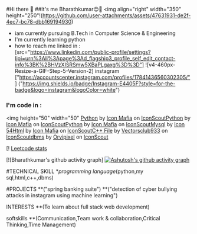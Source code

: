 #Hi there 👋
##It's me Bharathkumar😊🙌
<img align="right" width="350" height="250"!(https://github.com/user-attachments/assets/47631931-de2f-4ec7-bc78-dbb169194930)


- iam currently pursuing B.Tech in Computer Science & Engineering
- I'm currently learning python
- how to reach me
  linked in :
  <br /> [src="https://www.linkedin.com/public-profile/settings?lipi=urn%3Ali%3Apage%3Ad_flagship3_profile_self_edit_contact-info%3BK%2BHVzXISRSmw5XBaPLgaxg%3D%3D"]
 ![v4-460px-Resize-a-GIF-Step-5-Version-2]
  instagram
  <br />["https://accountscenter.instagram.com/profiles/17841436560302305/"]
  ("https://img.shields.io/badge/Instagram-E4405F?style=for-the-badge&logo=instagram&logoColor=white")

 ### I'm code in :
 <img height="50" width="50"
 <a href="https://iconscout.com/icons/python" class="text-underline font-size-sm" target="_blank">Python</a> by <a href="https://iconscout.com/contributors/icon-mafia" class="text-underline font-size-sm">Icon Mafia</a> on <a href="https://iconscout.com" class="text-underline font-size-sm">IconScout</a><a href="https://iconscout.com/icons/python" class="text-underline font-size-sm" target="_blank">Python</a> by <a href="https://iconscout.com/contributors/icon-mafia" class="text-underline font-size-sm">Icon Mafia</a> on <a href="https://iconscout.com" class="text-underline font-size-sm">IconScout</a><a href="https://iconscout.com/icons/python" class="text-underline font-size-sm" target="_blank">Python</a> by <a href="https://iconscout.com/contributors/icon-mafia" class="text-underline font-size-sm">Icon Mafia</a> on <a href="https://iconscout.com" class="text-underline font-size-sm">IconScout</a><a href="https://iconscout.com/icons/mysql" class="text-underline font-size-sm" target="_blank">Mysql</a> by <a href="https://iconscout.com/contributors/icon-54" class="text-underline font-size-sm" target="_blank">Icon 54</a><a href="https://iconscout.com/icons/html" class="text-underline font-size-sm" target="_blank">Html</a> by <a href="https://iconscout.com/contributors/icon-mafia" class="text-underline font-size-sm">Icon Mafia</a> on <a href="https://iconscout.com" class="text-underline font-size-sm">IconScout</a><a href="https://iconscout.com/icons/c-file" class="text-underline font-size-sm" target="_blank">C++ File</a> by <a href="https://iconscout.com/contributors/vectors-club" class="text-underline font-size-sm">Vectorsclub933</a> on <a href="https://iconscout.com" class="text-underline font-size-sm">IconScout</a><a href="https://iconscout.com/icons/dbms" class="text-underline font-size-sm" target="_blank">dbms</a> by <a href="https://iconscout.com/contributors/orvipixel" class="text-underline font-size-sm">Orvipixel</a> on <a href="https://iconscout.com" class="text-underline font-size-sm">IconScout</a>

 [! [Leetcode stats]("https://www.linkedin.com/public-profile/settings?lipi=urn%3Ali%3Apage%3Ad_flagship3_profile_self_edit_contact-info%3BK%2BHVzXISRSmw5XBaPLgaxg%3D%3D) 

  [![Bharathkumar's github activity graph] [![Ashutosh's github activity graph](https://github-readme-activity-graph.vercel.app/graph?username=Bharathkumar-26&bg_color=ffd1d1&color=9e4c98&line=4c9e52&point=413f3e&area=true&hide_border=true)](https://github.com/ashutosh00710/github-readme-activity-graph) 
  
   #TECHNICAL SKILL 
 **programming language*(python,my sql,html,c++,dbms)

 #PROJECTS
  **("spring banking suite")
  **("detection of cyber bullying attacks in instagram using machine learning")

INTERESTS
  **(To learn about full stack web development)


softskills
**(Communication,Team work & collaboration,Critical Thinking,Time Management)
